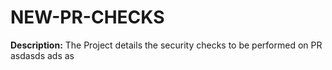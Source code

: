 # NEW-PR-CHECKS
**Description:**
The Project details the security checks to be performed on PR
asdasds
ads
as
